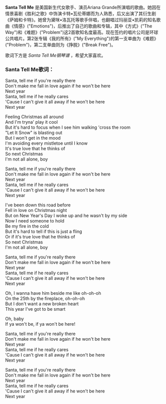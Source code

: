 

**Santa Tell Me** 是美国新生代女歌手、演员Ariana
Grande所演唱的歌曲。她因在情景喜剧《胜利之歌》中饰演卡特•瓦伦蒂娜而为人熟悉，后又出演了其衍生剧《萨姆和卡特》。她曾为黛咪•洛瓦托等歌手伴唱，也翻唱过玛丽亚•凯莉的知名歌曲《情感》("Emotions")，后推出了自己的歌曲和专辑，其中《方式》("The
Way")和《难题》("Problem")这2首歌知名度最高。现在签约的唱片公司是环球公共唱片。第2张专辑《我的所有》("My
Everything")的第一支单曲为《难题》("Problem")，第二支单曲则为《挣脱》("Break Free")。

  
歌词下方是 _Santa Tell Me钢琴谱_ ，希望大家喜欢。

### Santa Tell Me歌词：

Santa, tell me if you're really there  
Don't make me fall in love again if he won't be here  
Next year  
Santa, tell me if he really cares  
'Cause I can't give it all away if he won't be here  
Next year

Feeling Christmas all around  
And I'm tryna' play it cool  
But it's hard to focus when I see him walking 'cross the room  
"Let It Snow" is blasting out  
But I won't get in the mood  
I'm avoiding every mistletoe until I know  
It's true love that he thinks of  
So next Christmas  
I'm not all alone, boy

Santa, tell me if you're really there  
Don't make me fall in love again if he won't be here  
Next year  
Santa, tell me if he really cares  
'Cause I can't give it all away if he won't be here  
Next year

I've been down this road before  
Fell in love on Christmas night  
But on New Year's Day I woke up and he wasn't by my side  
Now I need someone to hold  
Be my fire in the cold  
But it's hard to tell if this is just a fling  
Or if it's true love that he thinks of  
So next Christmas  
I'm not all alone, boy

Santa, tell me if you're really there  
Don't make me fall in love again if he won't be here  
Next year  
Santa, tell me if he really cares  
'Cause I can't give it all away if he won't be here  
Next year

Oh, I wanna have him beside me like oh-oh-oh  
On the 25th by the fireplace, oh-oh-oh  
But I don't want a new broken heart  
This year I've got to be smart

Oh, baby  
If ya won't be, if ya won't be here!

Santa, tell me if you're really there  
Don't make me fall in love again if he won't be here  
Next year  
Santa, tell me if he really cares  
'Cause I can't give it all away if he won't be here  
Next year

Santa, tell me if you're really there  
Don't make me fall in love again if he won't be here  
Next year  
Santa, tell me if he really cares  
'Cause I can't give it all away if he won't be here  
Next year

